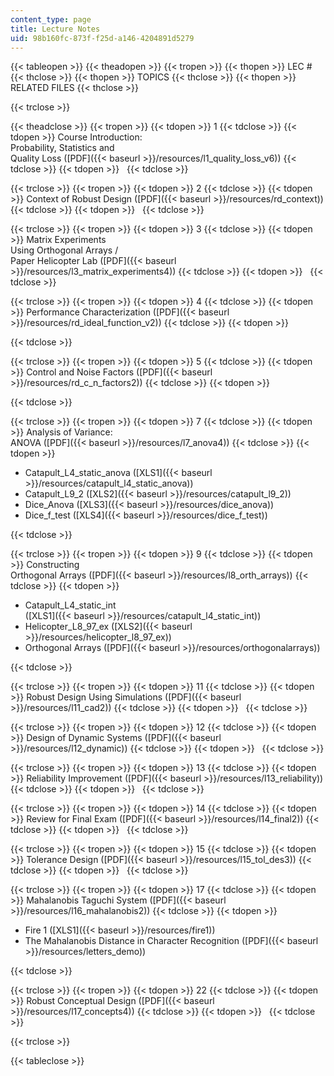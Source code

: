```yaml
---
content_type: page
title: Lecture Notes
uid: 98b160fc-873f-f25d-a146-4204891d5279
---
```


{{< tableopen >}}
{{< theadopen >}}
{{< tropen >}}
{{< thopen >}}
LEC #
{{< thclose >}}
{{< thopen >}}
TOPICS
{{< thclose >}}
{{< thopen >}}
RELATED FILES
{{< thclose >}}

{{< trclose >}}

{{< theadclose >}}
{{< tropen >}}
{{< tdopen >}}
1
{{< tdclose >}}
{{< tdopen >}}
Course Introduction:  
Probability, Statistics and  
Quality Loss ([PDF]({{< baseurl >}}/resources/l1_quality_loss_v6))
{{< tdclose >}}
{{< tdopen >}}
 
{{< tdclose >}}

{{< trclose >}}
{{< tropen >}}
{{< tdopen >}}
2
{{< tdclose >}}
{{< tdopen >}}
Context of Robust Design ([PDF]({{< baseurl >}}/resources/rd_context))
{{< tdclose >}}
{{< tdopen >}}
 
{{< tdclose >}}

{{< trclose >}}
{{< tropen >}}
{{< tdopen >}}
3
{{< tdclose >}}
{{< tdopen >}}
Matrix Experiments  
Using Orthogonal Arrays /  
Paper Helicopter Lab ([PDF]({{< baseurl >}}/resources/l3_matrix_experiments4))
{{< tdclose >}}
{{< tdopen >}}
 
{{< tdclose >}}

{{< trclose >}}
{{< tropen >}}
{{< tdopen >}}
4
{{< tdclose >}}
{{< tdopen >}}
Performance Characterization ([PDF]({{< baseurl >}}/resources/rd_ideal_function_v2))
{{< tdclose >}}
{{< tdopen >}}



{{< tdclose >}}

{{< trclose >}}
{{< tropen >}}
{{< tdopen >}}
5
{{< tdclose >}}
{{< tdopen >}}
Control and Noise Factors ([PDF]({{< baseurl >}}/resources/rd_c_n_factors2))
{{< tdclose >}}
{{< tdopen >}}



{{< tdclose >}}

{{< trclose >}}
{{< tropen >}}
{{< tdopen >}}
7
{{< tdclose >}}
{{< tdopen >}}
Analysis of Variance:  
ANOVA ([PDF]({{< baseurl >}}/resources/l7_anova4))
{{< tdclose >}}
{{< tdopen >}}


*   Catapult\_L4\_static\_anova ([XLS1]({{< baseurl >}}/resources/catapult_l4_static_anova))
*   Catapult\_L9\_2 ([XLS2]({{< baseurl >}}/resources/catapult_l9_2))
*   Dice\_Anova ([XLS3]({{< baseurl >}}/resources/dice_anova))
*   Dice\_f\_test ([XLS4]({{< baseurl >}}/resources/dice_f_test))


{{< tdclose >}}

{{< trclose >}}
{{< tropen >}}
{{< tdopen >}}
9
{{< tdclose >}}
{{< tdopen >}}
Constructing  
Orthogonal Arrays ([PDF]({{< baseurl >}}/resources/l8_orth_arrays))
{{< tdclose >}}
{{< tdopen >}}


*   Catapult\_L4\_static\_int  
    ([XLS1]({{< baseurl >}}/resources/catapult_l4_static_int))
*   Helicopter\_L8\_97\_ex ([XLS2]({{< baseurl >}}/resources/helicopter_l8_97_ex))
*   Orthogonal Arrays ([PDF]({{< baseurl >}}/resources/orthogonalarrays))


{{< tdclose >}}

{{< trclose >}}
{{< tropen >}}
{{< tdopen >}}
11
{{< tdclose >}}
{{< tdopen >}}
Robust Design Using Simulations ([PDF]({{< baseurl >}}/resources/l11_cad2))
{{< tdclose >}}
{{< tdopen >}}
 
{{< tdclose >}}

{{< trclose >}}
{{< tropen >}}
{{< tdopen >}}
12
{{< tdclose >}}
{{< tdopen >}}
Design of Dynamic Systems ([PDF]({{< baseurl >}}/resources/l12_dynamic))
{{< tdclose >}}
{{< tdopen >}}
 
{{< tdclose >}}

{{< trclose >}}
{{< tropen >}}
{{< tdopen >}}
13
{{< tdclose >}}
{{< tdopen >}}
Reliability Improvement ([PDF]({{< baseurl >}}/resources/l13_reliability))
{{< tdclose >}}
{{< tdopen >}}
 
{{< tdclose >}}

{{< trclose >}}
{{< tropen >}}
{{< tdopen >}}
14
{{< tdclose >}}
{{< tdopen >}}
Review for Final Exam ([PDF]({{< baseurl >}}/resources/l14_final2))
{{< tdclose >}}
{{< tdopen >}}
 
{{< tdclose >}}

{{< trclose >}}
{{< tropen >}}
{{< tdopen >}}
15
{{< tdclose >}}
{{< tdopen >}}
Tolerance Design ([PDF]({{< baseurl >}}/resources/l15_tol_des3))
{{< tdclose >}}
{{< tdopen >}}
 
{{< tdclose >}}

{{< trclose >}}
{{< tropen >}}
{{< tdopen >}}
17
{{< tdclose >}}
{{< tdopen >}}
Mahalanobis Taguchi System ([PDF]({{< baseurl >}}/resources/l16_mahalanobis2))
{{< tdclose >}}
{{< tdopen >}}


*   Fire 1 ([XLS1]({{< baseurl >}}/resources/fire1))
*   The Mahalanobis Distance in Character Recognition ([PDF]({{< baseurl >}}/resources/letters_demo))


{{< tdclose >}}

{{< trclose >}}
{{< tropen >}}
{{< tdopen >}}
22
{{< tdclose >}}
{{< tdopen >}}
Robust Conceptual Design ([PDF]({{< baseurl >}}/resources/l17_concepts4))
{{< tdclose >}}
{{< tdopen >}}
 
{{< tdclose >}}

{{< trclose >}}

{{< tableclose >}}